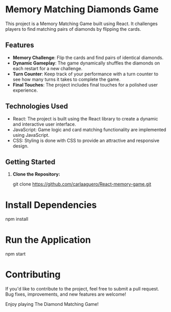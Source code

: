 # Memory Matching Diamonds Game

This project is a Memory Matching Game built using React. It challenges players to find matching pairs of diamonds by flipping the cards.

## Features

- **Memory Challenge**: Flip the cards and find pairs of identical diamonds.
- **Dynamic Gameplay**: The game dynamically shuffles the diamonds on each restart for a new challenge.
- **Turn Counter**: Keep track of your performance with a turn counter to see how many turns it takes to complete the game.
- **Final Touches**: The project includes final touches for a polished user experience.

## Technologies Used

- React: The project is built using the React library to create a dynamic and interactive user interface.
- JavaScript: Game logic and card matching functionality are implemented using JavaScript.
- CSS: Styling is done with CSS to provide an attractive and responsive design.

## Getting Started

1. **Clone the Repository:**

   git clone https://github.com/carlaaguero/React-memory-game.git

# Install Dependencies
npm install

# Run the Application
npm start

# Contributing
If you'd like to contribute to the project, feel free to submit a pull request. Bug fixes, improvements, and new features are welcome!

Enjoy playing The Diamond Matching Game!